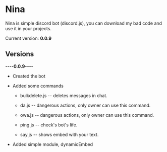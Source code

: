 # Nina

Nina is simple discord bot (discord.js), you can download my bad code and use it in your projects.

Current version: **0.0.9**

## Versions

**----0.0.9----**

* Created the bot

* Added some commands

  * bulkdelete.js  -- deletes messages in chat.

  * da.js -- dangerous actions, only owner can use this command.

  * owa.js -- dangerous actions, only owner can use this command.

  * ping.js -- check's bot's life.

  * say.js -- shows embed with your text.

* Added simple module, dynamicEmbed

